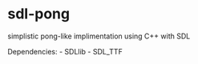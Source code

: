 sdl-pong
========

simplistic pong-like implimentation using C++ with SDL

Dependencies:
	- SDLlib
	- SDL_TTF
